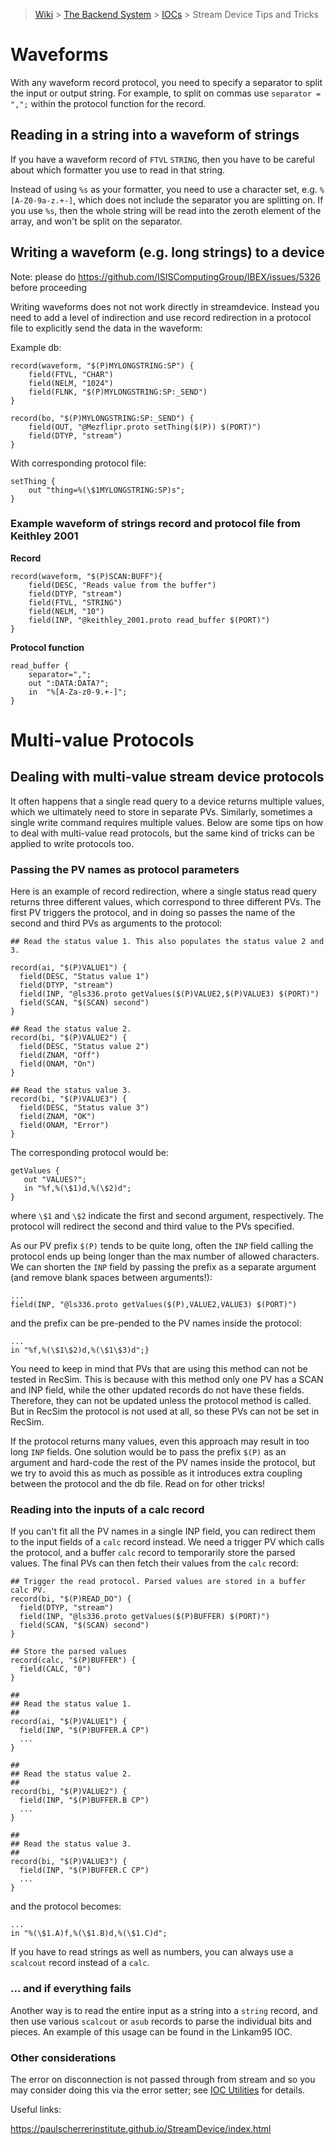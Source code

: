 > [Wiki](Home) > [The Backend System](The-Backend-System) > [IOCs](IOCs) > Stream Device Tips and Tricks

# Waveforms

With any waveform record protocol, you need to specify a separator to split the input or output string. For example, to split on commas use `separator = ",";` within the protocol function for the record.

## Reading in a string into a waveform of strings

If you have a waveform record of `FTVL` `STRING`, then you have to be careful about which formatter you use to read in that string.

Instead of using `%s` as your formatter, you need to use a character set, e.g. `%[A-Z0-9a-z.+-]`, which does not include the separator you are splitting on. If you use `%s`, then the whole string will be read into the zeroth element of the array, and won't be split on the separator.

## Writing a waveform (e.g. long strings) to a device

Note: please do https://github.com/ISISComputingGroup/IBEX/issues/5326 before proceeding

Writing waveforms does not not work directly in streamdevice. Instead you need to add a level of indirection and use record redirection in a protocol file to explicitly send the data in the waveform:

Example db:

```
record(waveform, "$(P)MYLONGSTRING:SP") {
    field(FTVL, "CHAR")
    field(NELM, "1024")
    field(FLNK, "$(P)MYLONGSTRING:SP:_SEND")
}

record(bo, "$(P)MYLONGSTRING:SP:_SEND") {
    field(OUT, "@Mezflipr.proto setThing($(P)) $(PORT)")
    field(DTYP, "stream")
}
```

With corresponding protocol file:

```
setThing {
    out "thing=%(\$1MYLONGSTRING:SP)s";
}
```

### Example waveform of strings record and protocol file from Keithley 2001

**Record**

```
record(waveform, "$(P)SCAN:BUFF"){
    field(DESC, "Reads value from the buffer")
    field(DTYP, "stream")
    field(FTVL, "STRING")
    field(NELM, "10")
    field(INP, "@keithley_2001.proto read_buffer $(PORT)")
}
```

**Protocol function**
```
read_buffer {
    separator=",";
    out ":DATA:DATA?";
    in  "%[A-Za-z0-9.+-]";
}
```


# Multi-value Protocols

## Dealing with multi-value stream device protocols

It often happens that a single read query to a device returns multiple values, which we ultimately need to store in separate PVs. Similarly, sometimes a single write command requires multiple values. Below are some tips on how to deal with multi-value read protocols, but the same kind of tricks can be applied to write protocols too.

### Passing the PV names as protocol parameters

Here is an example of record redirection, where a single status read query returns three different values, which correspond to three different PVs. The first PV triggers the protocol, and in doing so passes the name of the second and third PVs as arguments to the protocol:

```
## Read the status value 1. This also populates the status value 2 and 3.

record(ai, "$(P)VALUE1") {
  field(DESC, "Status value 1")
  field(DTYP, "stream")
  field(INP, "@ls336.proto getValues($(P)VALUE2,$(P)VALUE3) $(PORT)")
  field(SCAN, "$(SCAN) second")
}

## Read the status value 2.
record(bi, "$(P)VALUE2") {
  field(DESC, "Status value 2")
  field(ZNAM, "Off")
  field(ONAM, "On")
}

## Read the status value 3.
record(bi, "$(P)VALUE3") {
  field(DESC, "Status value 3")
  field(ZNAM, "OK")
  field(ONAM, "Error")
}
```

The corresponding protocol would be:

```
getValues {
   out "VALUES?";
   in "%f,%(\$1)d,%(\$2)d";
}
```

where `\$1` and `\$2` indicate the first and second argument, respectively. The protocol will redirect the second and third value to the PVs specified.

As our PV prefix `$(P)` tends to be quite long, often the `INP` field calling the protocol ends up being longer than the max number of allowed characters. We can shorten the `INP` field by passing the prefix as a separate argument (and remove blank spaces between arguments!):

```
...
field(INP, "@ls336.proto getValues($(P),VALUE2,VALUE3) $(PORT)")
```

and the prefix can be pre-pended to the PV names inside the protocol:

```
...
in "%f,%(\$1\$2)d,%(\$1\$3)d";}
```

You need to keep in mind that PVs that are using this method can not be tested in RecSim. This is because with this method only one PV has a SCAN and INP field, while the other updated records do not have these fields. Therefore, they can not be updated unless the protocol method is called. But in RecSim the protocol is not used at all, so these PVs can not be set in RecSim.

If the protocol returns many values, even this approach may result in too long `INP` fields. One solution would be to pass the prefix `$(P)` as an argument and hard-code the rest of the PV names inside the protocol, but we try to avoid this as much as possible as it introduces extra coupling between the protocol and the db file. Read on for other tricks!

### Reading into the inputs of a calc record

If you can't fit all the PV names in a single INP field, you can redirect them to the input fields of a `calc` record instead. We need a trigger PV which calls the protocol, and a buffer `calc` record to temporarily store the parsed values. The final PVs can then fetch their values from the `calc` record:

```
## Trigger the read protocol. Parsed values are stored in a buffer calc PV.
record(bi, "$(P)READ_DO") {
  field(DTYP, "stream")
  field(INP, "@ls336.proto getValues($(P)BUFFER) $(PORT)")
  field(SCAN, "$(SCAN) second")
}

## Store the parsed values
record(calc, "$(P)BUFFER") {
  field(CALC, "0")
}

## 
## Read the status value 1. 
##
record(ai, "$(P)VALUE1") {
  field(INP, "$(P)BUFFER.A CP")
  ...
}

## 
## Read the status value 2.
##
record(bi, "$(P)VALUE2") {
  field(INP, "$(P)BUFFER.B CP")
  ...
}

## 
## Read the status value 3.
##
record(bi, "$(P)VALUE3") {
  field(INP, "$(P)BUFFER.C CP")
  ...
}
```

and the protocol becomes:

```
...
in "%(\$1.A)f,%(\$1.B)d,%(\$1.C)d";
```

If you have to read strings as well as numbers, you can always use a `scalcout` record instead of a `calc`.

### ... and if everything fails

Another way is to read the entire input as a string into a `string` record, and then use various `scalcout` or `asub` records to parse the individual bits and pieces. An example of this usage can be found in the Linkam95 IOC. 

### Other considerations

The error on disconnection is not passed through from stream and so you may consider doing this via the error setter; see [IOC Utilities](IOC-Utilities#error-setting) for details.

Useful links:

https://paulscherrerinstitute.github.io/StreamDevice/index.html